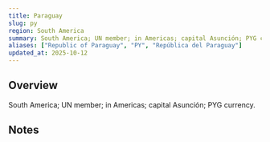 ```yaml
---
title: Paraguay
slug: py
region: South America
summary: South America; UN member; in Americas; capital Asunción; PYG currency.
aliases: ["Republic of Paraguay", "PY", "República del Paraguay"]
updated_at: 2025-10-12
---
```


## Overview

South America; UN member; in Americas; capital Asunción; PYG currency.

## Notes

<!-- Add your first note below -->
